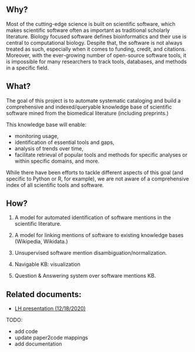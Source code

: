 ## Why?

Most of the cutting-edge science is built on scientific software, which makes scientific software often as important as traditional scholarly literature. Biology focused software defines bioinformatics and their use is central to computational biology. Despite that, the software is not always treated as such, especially when it comes to funding, credit, and citations. 
Moreover, with the ever-growing number of open-source software tools, it is impossible for many researchers to track tools, databases, and methods in a specific field. 

## What? 

The goal of this project is to automate systematic cataloging and build a comprehensive and indexed/queryable knowledge base of scientific software mined from the biomedical literature (including preprints.) 

This knowledge base will enable:
- monitoring usage, 
- identification of essential tools and gaps, 
- analysis of trends over time,
- facilitate retrieval of popular tools and methods for specific analyses or within specific domains, and more. 

While there have been efforts to tackle different aspects of this goal (and specific to Python or R, for example), we are not aware of a comprehensive index of all scientific tools and software. 

## How? 

1. A model for automated identification of software mentions in the scientific literature.

2. A model for linking mentions of software to existing knowledge bases (Wikipedia, Wikidata.)

3. Unsupervised software mention disambiguation/normalization.

4. Navigable KB: visualization

5. Question & Answering system over software mentions KB. 

## Related documents: 

- [LH presentation (12/18/2020)](https://drive.google.com/file/d/1Be85kFXwtCnXf2iajZAz_aN0ldN9HhdG/view)


TODO: 

- add code
- update paper2code mappings 
- add documentation
